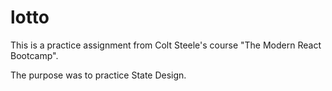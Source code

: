 # lotto

This is a practice assignment from Colt Steele's course "The Modern React Bootcamp".

The purpose was to practice State Design.
